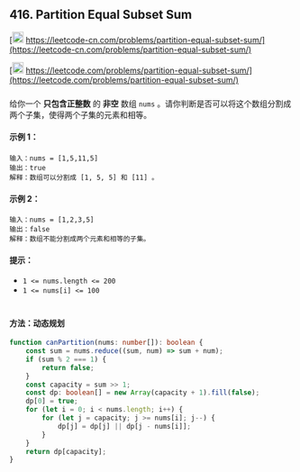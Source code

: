 ## 416. Partition Equal Subset Sum

[<img src="https://static.leetcode-cn.com/cn-mono-assets/production/assets/logo-dark-cn.c42314a8.svg" height="20" /> https://leetcode-cn.com/problems/partition-equal-subset-sum/](https://leetcode-cn.com/problems/partition-equal-subset-sum/)

[<img src="https://assets.leetcode.com/static_assets/public/webpack_bundles/images/logo-dark.e99485d9b.svg" height="20"/> https://leetcode.com/problems/partition-equal-subset-sum/](https://leetcode.com/problems/partition-equal-subset-sum/)

###

给你一个 **只包含正整数** 的 **非空** 数组 `nums` 。请你判断是否可以将这个数组分割成两个子集，使得两个子集的元素和相等。

#### 示例 1：

```
输入：nums = [1,5,11,5]
输出：true
解释：数组可以分割成 [1, 5, 5] 和 [11] 。
```

#### 示例 2：

```
输入：nums = [1,2,3,5]
输出：false
解释：数组不能分割成两个元素和相等的子集。
```

#### 提示：

-   `1 <= nums.length <= 200`
-   `1 <= nums[i] <= 100`

#

#### 方法：动态规划

```ts
function canPartition(nums: number[]): boolean {
    const sum = nums.reduce((sum, num) => sum + num);
    if (sum % 2 === 1) {
        return false;
    }
    const capacity = sum >> 1;
    const dp: boolean[] = new Array(capacity + 1).fill(false);
    dp[0] = true;
    for (let i = 0; i < nums.length; i++) {
        for (let j = capacity; j >= nums[i]; j--) {
            dp[j] = dp[j] || dp[j - nums[i]];
        }
    }
    return dp[capacity];
}
```

